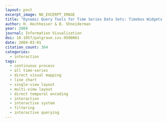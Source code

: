 ```yaml
---
layout: post
excerpt_image: NO_EXCERPT_IMAGE
title: "Dynamic Query Tools for Time Series Data Sets: Timebox Widgets for Interactive Exploration"
author: H. Hochheiser & B. Shneiderman
year: 2004
journal: Information Visualization
doi: 10.1057/palgrave.ivs.9500061
date: 2004-03-01
citation_count: 364
categories:
  - interaction
tags:
  - continuous process
  - all time-series
  - direct visual mapping
  - line chart
  - single-view layout
  - multi-view layout
  - direct temporal encoding
  - interaction
  - interactive system
  - filtering
  - interactive querying
---
```

